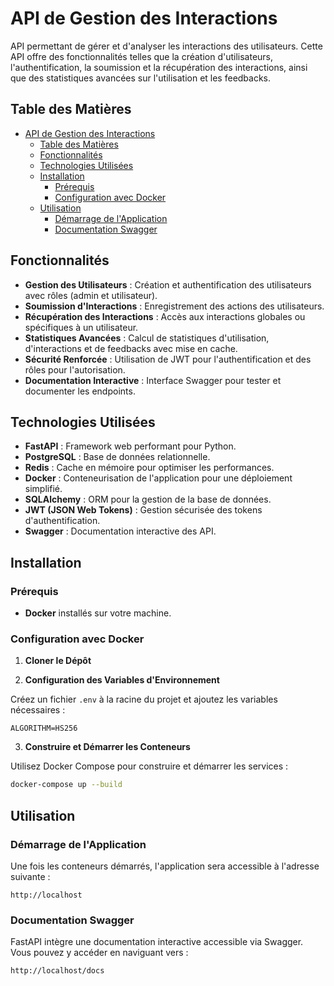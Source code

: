 # API de Gestion des Interactions

API permettant de gérer et d'analyser les interactions des utilisateurs. Cette API offre des fonctionnalités telles que la création d'utilisateurs, l'authentification, la soumission et la récupération des interactions, ainsi que des statistiques avancées sur l'utilisation et les feedbacks.

## Table des Matières

- [API de Gestion des Interactions](#api-de-gestion-des-interactions)
  - [Table des Matières](#table-des-matières)
  - [Fonctionnalités](#fonctionnalités)
  - [Technologies Utilisées](#technologies-utilisées)
  - [Installation](#installation)
    - [Prérequis](#prérequis)
    - [Configuration avec Docker](#configuration-avec-docker)
  - [Utilisation](#utilisation)
    - [Démarrage de l'Application](#démarrage-de-lapplication)
    - [Documentation Swagger](#documentation-swagger)

## Fonctionnalités

- **Gestion des Utilisateurs** : Création et authentification des utilisateurs avec rôles (admin et utilisateur).
- **Soumission d'Interactions** : Enregistrement des actions des utilisateurs.
- **Récupération des Interactions** : Accès aux interactions globales ou spécifiques à un utilisateur.
- **Statistiques Avancées** : Calcul de statistiques d'utilisation, d'interactions et de feedbacks avec mise en cache.
- **Sécurité Renforcée** : Utilisation de JWT pour l'authentification et des rôles pour l'autorisation.
- **Documentation Interactive** : Interface Swagger pour tester et documenter les endpoints.

## Technologies Utilisées

- **FastAPI** : Framework web performant pour Python.
- **PostgreSQL** : Base de données relationnelle.
- **Redis** : Cache en mémoire pour optimiser les performances.
- **Docker** : Conteneurisation de l'application pour une déploiement simplifié.
- **SQLAlchemy** : ORM pour la gestion de la base de données.
- **JWT (JSON Web Tokens)** : Gestion sécurisée des tokens d'authentification.
- **Swagger** : Documentation interactive des API.

## Installation

### Prérequis

- **Docker** installés sur votre machine.

### Configuration avec Docker

1. **Cloner le Dépôt**

2. **Configuration des Variables d'Environnement**

Créez un fichier `.env` à la racine du projet et ajoutez les variables nécessaires :

```env
ALGORITHM=HS256
```

3. **Construire et Démarrer les Conteneurs**
   
Utilisez Docker Compose pour construire et démarrer les services :

```bash
docker-compose up --build
```

## Utilisation  

### Démarrage de l'Application  

Une fois les conteneurs démarrés, l'application sera accessible à l'adresse suivante :
```
http://localhost
```

### Documentation Swagger

FastAPI intègre une documentation interactive accessible via Swagger. Vous pouvez y accéder en naviguant vers :
```
http://localhost/docs
```

